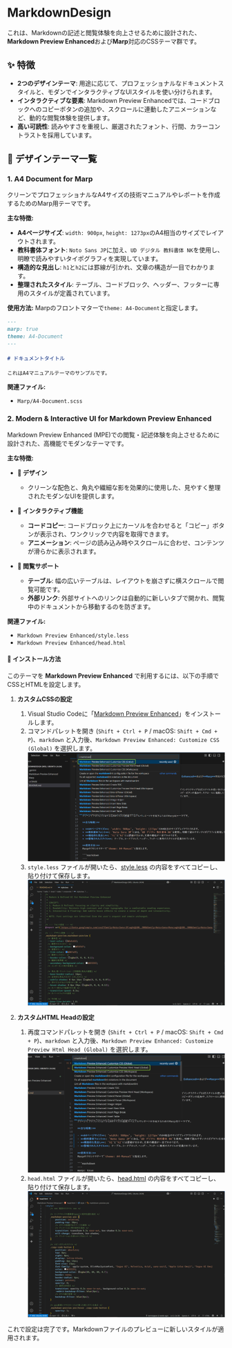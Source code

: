 # MarkdownDesign

これは、Markdownの記述と閲覧体験を向上させるために設計された、**Markdown Preview Enhanced**および**Marp**対応のCSSテーマ群です。

## ✨ 特徴

- **2つのデザインテーマ**: 用途に応じて、プロフェッショナルなドキュメントスタイルと、モダンでインタラクティブなUIスタイルを使い分けられます。
- **インタラクティブな要素**: Markdown Preview Enhancedでは、コードブロックへのコピーボタンの追加や、スクロールに連動したアニメーションなど、動的な閲覧体験を提供します。
- **高い可読性**: 読みやすさを重視し、厳選されたフォント、行間、カラーコントラストを採用しています。

## 🎨 デザインテーマ一覧

### 1. A4 Document for Marp

クリーンでプロフェッショナルなA4サイズの技術マニュアルやレポートを作成するためのMarp用テーマです。

**主な特徴:**

- **A4ページサイズ**: `width: 900px`, `height: 1273px`のA4相当のサイズでレイアウトされます。
- **教科書体フォント**: `Noto Sans JP`に加え、`UD デジタル 教科書体 NK`を使用し、明瞭で読みやすいタイポグラフィを実現しています。
- **構造的な見出し**: `h1`と`h2`には罫線が引かれ、文章の構造が一目でわかります。
- **整理されたスタイル**: テーブル、コードブロック、ヘッダー、フッターに専用のスタイルが定義されています。

**使用方法:**
Marpのフロントマターで`theme: A4-Document`と指定します。

```markdown
---
marp: true
theme: A4-Document
---

# ドキュメントタイトル

これはA4マニュアルテーマのサンプルです。
```

**関連ファイル:**

- `Marp/A4-Document.scss`

### 2. Modern & Interactive UI for Markdown Preview Enhanced

Markdown Preview Enhanced (MPE)での閲覧・記述体験を向上させるために設計された、高機能でモダンなテーマです。

**主な特徴:**

- **🎨 デザイン**
  - クリーンな配色と、角丸や繊細な影を効果的に使用した、見やすく整理されたモダンなUIを提供します。

- **🚀 インタラクティブ機能**
  - **コードコピー**: コードブロック上にカーソルを合わせると「コピー」ボタンが表示され、ワンクリックで内容を取得できます。
  - **アニメーション**: ページの読み込み時やスクロールに合わせ、コンテンツが滑らかに表示されます。

- **🔧 閲覧サポート**
  - **テーブル**: 幅の広いテーブルは、レイアウトを崩さずに横スクロールで閲覧可能です。
  - **外部リンク**: 外部サイトへのリンクは自動的に新しいタブで開かれ、閲覧中のドキュメントから移動するのを防ぎます。

**関連ファイル:**

- `Markdown Preview Enhanced/style.less`
- `Markdown Preview Enhanced/head.html`

#### 🚀 インストール方法

このテーマを **Markdown Preview Enhanced** で利用するには、以下の手順でCSSとHTMLを設定します。

1. **カスタムCSSの設定**
    1. Visual Studio Codeに「[Markdown Preview Enhanced](https://marketplace.visualstudio.com/items?itemName=shd101wyy.markdown-preview-enhanced)」をインストールします。
    2. コマンドパレットを開き (`Shift + Ctrl + P` / macOS: `Shift + Cmd + P`)、`markdown` と入力後、`Markdown Preview Enhanced: Customize CSS (Global)` を選択します。
        ![image](Images/2025-06-30_22h13_29.png)
    3. `style.less` ファイルが開いたら、[style.less](/Markdown%20Preview%20Enhanced/Light%20theme/style.less) の内容をすべてコピーし、貼り付けて保存します。
        ![image](Images/2025-06-30_22h20_26.png)

2. **カスタムHTML Headの設定**
    1. 再度コマンドパレットを開き (`Shift + Ctrl + P` / macOS: `Shift + Cmd + P`)、`markdown` と入力後、`Markdown Preview Enhanced: Customize Preview Html Head (Global)` を選択します。
        ![image](Images/2025-06-30_22h22_35.png)
    2. `head.html` ファイルが開いたら、[head.html](/Markdown%20Preview%20Enhanced/Light%20theme/head.html) の内容をすべてコピーし、貼り付けて保存します。
        ![image](Images/2025-06-30_22h26_23.png)

これで設定は完了です。Markdownファイルのプレビューに新しいスタイルが適用されます。
